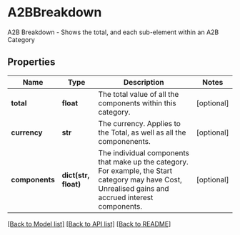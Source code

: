 # A2BBreakdown

A2B Breakdown - Shows the total, and each sub-element within an A2B Category

## Properties
Name | Type | Description | Notes
------------ | ------------- | ------------- | -------------
**total** | **float** | The total value of all the components within this category. | [optional] 
**currency** | **str** | The currency. Applies to the Total, as well as all the componenents. | [optional] 
**components** | **dict(str, float)** | The individual components that make up the category. For example, the Start category may have Cost, Unrealised gains and accrued interest components. | [optional] 

[[Back to Model list]](../README.md#documentation-for-models) [[Back to API list]](../README.md#documentation-for-api-endpoints) [[Back to README]](../README.md)


